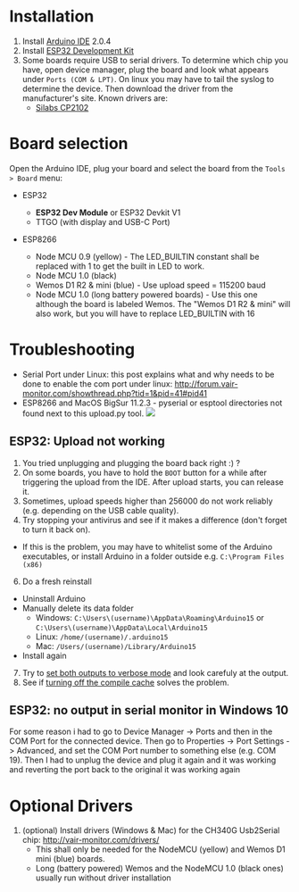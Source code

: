# Installation
1. Install [Arduino IDE](https://www.arduino.cc/en/software) 2.0.4
2. Install [ESP32 Development Kit](https://docs.espressif.com/projects/arduino-esp32/en/latest/installing.html)
3. Some boards require USB to serial drivers. To determine which chip you have, open device manager, plug the board and look what appears under `Ports (COM & LPT)`. On linux you may have to tail the syslog to determine the device. Then download the driver from the manufacturer's site. Known drivers are:
   - [Silabs CP2102](https://www.silabs.com/developers/usb-to-uart-bridge-vcp-drivers?tab=downloads)


# Board selection
Open the Arduino IDE, plug your board and select the board from the `Tools > Board` menu:
* ESP32
   * **ESP32 Dev Module** or ESP32 Devkit V1
   * TTGO (with display and USB-C Port)

* ESP8266
  * Node MCU 0.9 (yellow) - The LED_BUILTIN constant shall be replaced with 1 to get the built in LED to work.
  * Node MCU 1.0 (black)
  * Wemos D1 R2 & mini (blue) - Use upload speed = 115200 baud
  * Node MCU 1.0 (long battery powered boards) - Use this one although the board is labeled Wemos. The "Wemos D1 R2 & mini" will also work, but you will have to replace LED_BUILTIN with 16


# Troubleshooting

* Serial Port under Linux: this post explains what and why needs to be done to enable the com port under linux: http://forum.vair-monitor.com/showthread.php?tid=1&pid=41#pid41
* ESP8266 and MacOS BigSur 11.2.3 - pyserial or esptool directories not found next to this upload.py tool.
 ![](https://user-images.githubusercontent.com/492455/111058955-b582a480-849a-11eb-853b-f692e5d1e226.png)
## ESP32: Upload not working
1. You tried unplugging and plugging the board back right :) ?
2. On some boards, you have to hold the `BOOT` button for a while after triggering the upload from the IDE. After upload starts, you can release it.
3. Sometimes, upload speeds higher than 256000 do not work reliably (e.g. depending on the USB cable quality).
4. Try stopping your antivirus and see if it makes a difference (don't forget to turn it back on).
- If this is the problem, you may have to whitelist some of the Arduino executables, or install Arduino in a folder outside e.g. `C:\Program Files (x86)`
6. Do a fresh reinstall
- Uninstall Arduino
- Manually delete its data folder
    - Windows: `C:\Users\(username)\AppData\Roaming\Arduino15` or `C:\Users\(username)\AppData\Local\Arduino15`
    - Linux: `/home/(username)/.arduino15`
    - Mac: `/Users/(username)/Library/Arduino15`
- Install again
7. Try to [set both outputs to verbose mode](https://forum.arduino.cc/index.php?topic=615560.0) and look carefuly at the output.
8. See if [turning off the compile cache](https://forum.arduino.cc/index.php?topic=686705.0) solves the problem.

## ESP32: no output in serial monitor in Windows 10
For some reason i had to go to Device Manager -> Ports and then in the COM Port for the connected device. Then go to Properties -> Port Settings -> Advanced, and set the COM Port number to something else (e.g. COM 19). Then I had to unplug the device and plug it again and it was working and reverting the port back to the original it was working again


# Optional Drivers
1. (optional) Install drivers (Windows & Mac) for the CH340G Usb2Serial chip: http://vair-monitor.com/drivers/
   * This shall only be needed for the NodeMCU (yellow) and Wemos D1 mini (blue) boards. 
   * Long (battery powered) Wemos and the NodeMCU 1.0 (black ones) usually run without driver installation
